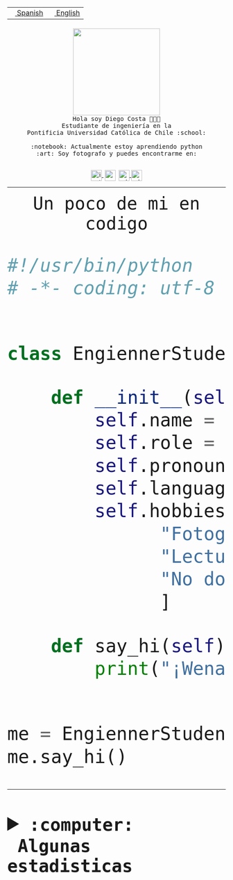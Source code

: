 <table border="0"  align="right">
 <tr><td><a href="README.md"><img src="https://upload.wikimedia.org/wikipedia/commons/thumb/8/89/Bandera_de_Espa%C3%B1a.svg/1200px-Bandera_de_Espa%C3%B1a.svg.png" height="10"> Spanish</a></td>
 <td><a href="README.en.md"><img src="https://upload.wikimedia.org/wikipedia/commons/a/a4/Flag_of_the_United_States.svg" height="10"> English</a></td></tr>
</table><br><br><br>


<p align="center">
  <img src="https://github.com/diegocostares/diegocostares/blob/main/Images/aaa2.gif?raw=true" height="200px" weight="200px">
  <br><samp>
    Hola soy Diego Costa 👨🏻‍💻<br>
    Estudiante de ingeniería en la <br>
    Pontificia Universidad Católica de Chile :school:<br>
  <br>
    :notebook: Actualmente estoy aprendiendo python <br>
    :art: Soy fotografo y puedes encontrarme en: <br>
  <br></samp>
  
</p>

<p align="center">
   <a href="https://instagram.com/diegocosta_no" target="blank">
    <img 
    align="center" src="https://cdn.jsdelivr.net/npm/simple-icons@3.0.1/icons/instagram.svg" alt="instagram" height="25px" width="25px" />
  </a>
  <a style="border: 3px solid; color: white;"href="https://t.me/diegocosta_no" target="blank">
  <img
  align="center" alt="Telegram" width="25px" src="https://icons-for-free.com/iconfiles/png/512/Telegram-1324888767380505522.png" />
</a>
<a href="https://api.whatsapp.com/send?phone=56971897835&text=Hola!" target="blank">
  <img
  align="center" alt="wtsp" width="25px" src="https://img.icons8.com/pastel-glyph/2x/whatsapp--v2.png" />
</a>
<a href="https://www.linkedin.com/in/diego-costa-786249213/" target="blank">
  <img
  align="center" alt="wtsp" width="25px" src="https://img.icons8.com/metro/452/linkedin.png" />
</a>

  </a>
</p>

---


<p align="center"><font size="25"><samp>Un poco de mi en codigo</samp></front></p>


```python
#!/usr/bin/python
# -*- coding: utf-8 -*-


class EngiennerStudent:

    def __init__(self):
        self.name = "Diego Costa"
        self.role = "Estudiante"
        self.pronouns = "he/him"
        self.language_spoken = ["es_CL", "en_US"]
        self.hobbies = [
              "Fotografia",
              "Lectura",
              "No dormir",
              ]

    def say_hi(self):
        print("¡Wena mundo!")


me = EngiennerStudent()
me.say_hi()
```
---
<details>
  <summary><b><samp>:computer: &nbsp;Algunas estadisticas</samp></b></summary>
  <br/></p>

<!--START_SECTION:waka-->
![Code Time](http://img.shields.io/badge/Code%20Time-992%20hrs%2020%20mins-blue)

**Soy nocturno 🦉** 

```text
🌞 Mañana                 19 commits          ░░░░░░░░░░░░░░░░░░░░░░░░░   00.66 % 
🌆 Día                    879 commits         ████████░░░░░░░░░░░░░░░░░   30.39 % 
🌃 Tarde                  1291 commits        ███████████░░░░░░░░░░░░░░   44.64 % 
🌙 Noche                  703 commits         ██████░░░░░░░░░░░░░░░░░░░   24.31 % 
```
📅 **Soy más productivo los Martes** 

```text
Lunes                    454 commits         ████░░░░░░░░░░░░░░░░░░░░░   15.70 % 
Martes                   556 commits         █████░░░░░░░░░░░░░░░░░░░░   19.23 % 
Miércoles                367 commits         ███░░░░░░░░░░░░░░░░░░░░░░   12.69 % 
Jueves                   429 commits         ████░░░░░░░░░░░░░░░░░░░░░   14.83 % 
Viernes                  424 commits         ████░░░░░░░░░░░░░░░░░░░░░   14.66 % 
Sábado                   225 commits         ██░░░░░░░░░░░░░░░░░░░░░░░   07.78 % 
Domingo                  437 commits         ████░░░░░░░░░░░░░░░░░░░░░   15.11 % 
```


📊 **Esta semana me dediqué a** 

```text
🐱‍💻 Proyectos: 
2023-1-S4-Grupo2-Scraper 19 hrs 49 mins      █████████████░░░░░░░░░░░░   51.93 % 
Index-capstone           5 hrs 3 mins        ███░░░░░░░░░░░░░░░░░░░░░░   13.24 % 
server respaldlo         4 hrs 10 mins       ███░░░░░░░░░░░░░░░░░░░░░░   10.94 % 
Tarea2                   3 hrs 40 mins       ██░░░░░░░░░░░░░░░░░░░░░░░   09.61 % 
Arqui-31                 2 hrs 48 mins       ██░░░░░░░░░░░░░░░░░░░░░░░   07.36 % 
```


 Last Updated on 30/05/2023 10:19:58 UTC
<!--END_SECTION:waka-->
  
  

<p align="center"> <img src="https://github-readme-stats.vercel.app/api?username=diegocostares&show_icons=true&theme=ayu-mirage" alt="abhisheknaiidu" /></p>
 
</details>
